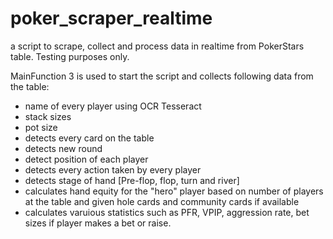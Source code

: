 # poker_scraper_realtime
a script to scrape, collect and process data in realtime from PokerStars table. Testing purposes only.


MainFunction 3 is used to start the script and collects following data from the table:
- name of every player using OCR Tesseract
- stack sizes
- pot size
- detects every card on the table
- detects new round
- detect position of each player
- detects every action taken by every player
- detects stage of hand [Pre-flop, flop, turn and river]
- calculates hand equity for the "hero" player based on number of players at the table and given hole cards and community cards if available
- calculates varuious statistics such as PFR, VPIP, aggression rate, bet sizes if player makes a bet or raise.
